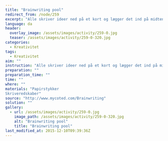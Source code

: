 ```yaml
---
title: "Brainwriting pool"
redirect_from: /node/259
excerpt: "Alle skriver ideer ned på et kort og lægger det ind på midten af bordet. Alle kan tage en ide og skrive videre på den - eller man kan hele tiden finde på nye ideer. I har 20 minutter."
language: da
header:
  overlay_image: /assets/images/activity/259-0.jpg
  teaser: /assets/images/activity/259-0-320.jpg
categories: 
  - Kreativitet
tags: 
  - Kreativitet
aim: ""
instruction: "Alle skriver ideer ned på et kort og lægger det ind på midten af bordet. Alle kan tage en ide og skrive videre på den - eller man kan hele tiden finde på nye ideer. I har 20 minutter."
preparation: ""
preparation_time: ""
time: ""
where: ""
materials: "Papirstykker
Skriveredskaber"
source: "http://www.mycoted.com/Brainwriting"
solution: ""
gallery:
  - url: /assets/images/activity/259-0.jpg
    image_path: /assets/images/activity/259-0-320.jpg
    alt: "Brainwriting pool"
    title: "Brainwriting pool"
last_modified_at: 2015-12-10T09:39:36Z
---
```


